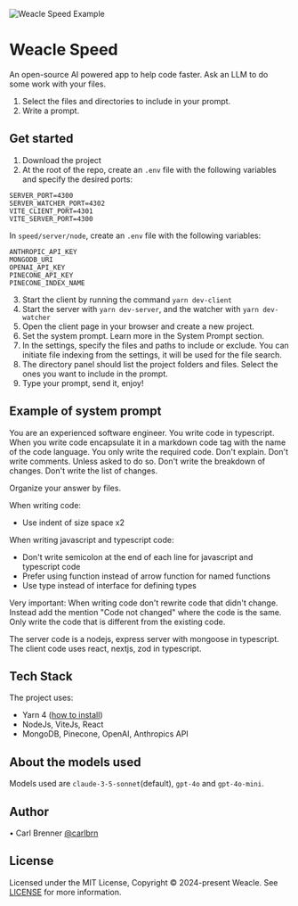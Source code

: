 ![Weacle Speed Example](https://weacle.nyc3.cdn.digitaloceanspaces.com/static/github/weacle-speed-example-2-1500x921.webp)

# Weacle Speed

An open-source AI powered app to help code faster.
Ask an LLM to do some work with your files. 

1. Select the files and directories to include in your prompt.
2. Write a prompt.

## Get started

1. Download the project
2. At the root of the repo, create an `.env` file with the following variables and specify the desired ports:
```
SERVER_PORT=4300
SERVER_WATCHER_PORT=4302
VITE_CLIENT_PORT=4301
VITE_SERVER_PORT=4300
```
In `speed/server/node`, create an `.env` file with the following variables:
```
ANTHROPIC_API_KEY
MONGODB_URI
OPENAI_API_KEY
PINECONE_API_KEY
PINECONE_INDEX_NAME
```
3. Start the client by running the command `yarn dev-client`
4. Start the server with `yarn dev-server`, and the watcher with `yarn dev-watcher`
5. Open the client page in your browser and create a new project.
6. Set the system prompt. Learn more in the System Prompt section.
7. In the settings, specify the files and paths to include or exclude. You can initiate file indexing from the settings, it will be used for the file search.
8. The directory panel should list the project folders and files. Select the ones you want to include in the prompt.
9. Type your prompt, send it, enjoy!

## Example of system prompt
You are an experienced software engineer. You write code in typescript.
When you write code encapsulate it in a markdown code tag with the name of the code language.
You only write the required code. Don't explain. Don't write comments. Unless asked to do so.
Don't write the breakdown of changes.
Don't write the list of changes.

Organize your answer by files.

When writing code:
- Use indent of size space x2

When writing javascript and typescript code:
- Don't write semicolon at the end of each line for javascript and typescript code
- Prefer using function instead of arrow function for named functions
- Use type instead of interface for defining types

Very important: When writing code don't rewrite code that didn't change. Instead add the mention "Code not changed" where the code is the same.
Only write the code that is different from the existing code.

The server code is a nodejs, express server with mongoose in typescript.
The client code uses react, nextjs, zod in typescript.

## Tech Stack
The project uses:
- Yarn 4 ([how to install](https://yarnpkg.com/getting-started/install))
- NodeJs, ViteJs, React
- MongoDB, Pinecone, OpenAI, Anthropics API

## About the models used
Models used are `claude-3-5-sonnet`(default), `gpt-4o` and `gpt-4o-mini`.

## Author
• Carl Brenner [@carlbrn](https://github.com/carlbrn)

## License
Licensed under the MIT License, Copyright © 2024-present Weacle.
See  [LICENSE](https://github.com/AtWeacle/speed?tab=MIT-1-ov-file) for more information.
